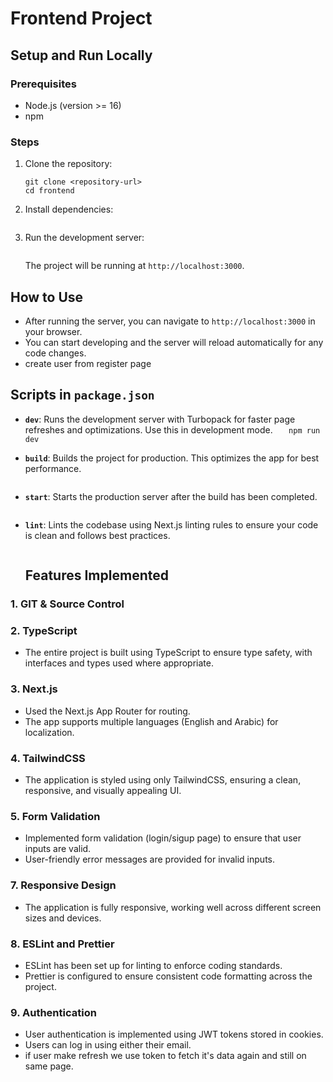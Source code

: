 # Frontend Project

## Setup and Run Locally

### Prerequisites

- Node.js (version >= 16)
- npm

### Steps

1. Clone the repository:

   ```
   git clone <repository-url>
   cd frontend
   ```

2. Install dependencies:

   ```npm install

   ```

3. Run the development server:

   ```npm run dev

   ```

   The project will be running at `http://localhost:3000`.

## How to Use

- After running the server, you can navigate to `http://localhost:3000` in your browser.
- You can start developing and the server will reload automatically for any code changes.
- create user from register page

## Scripts in `package.json`

- **`dev`**: Runs the development server with Turbopack for faster page refreshes and optimizations. Use this in development mode.
  `   npm run dev`

- **`build`**: Builds the project for production. This optimizes the app for best performance.

  ```npm run build

  ```

- **`start`**: Starts the production server after the build has been completed.

  ```npm run start

  ```

- **`lint`**: Lints the codebase using Next.js linting rules to ensure your code is clean and follows best practices.

  ```npm run lint

  ```

  ## Features Implemented

### 1. **GIT & Source Control**

### 2. **TypeScript**

- The entire project is built using TypeScript to ensure type safety, with interfaces and types used where appropriate.

### 3. **Next.js**

- Used the Next.js App Router for routing.
- The app supports multiple languages (English and Arabic) for localization.

### 4. **TailwindCSS**

- The application is styled using only TailwindCSS, ensuring a clean, responsive, and visually appealing UI.

### 5. **Form Validation**

- Implemented form validation (login/sigup page) to ensure that user inputs are valid.
- User-friendly error messages are provided for invalid inputs.

### 7. **Responsive Design**

- The application is fully responsive, working well across different screen sizes and devices.

### 8. **ESLint and Prettier**

- ESLint has been set up for linting to enforce coding standards.
- Prettier is configured to ensure consistent code formatting across the project.

### 9. **Authentication**

- User authentication is implemented using JWT tokens stored in cookies.
- Users can log in using either their email.
- if user make refresh we use token to fetch it's data again and still on same page.


